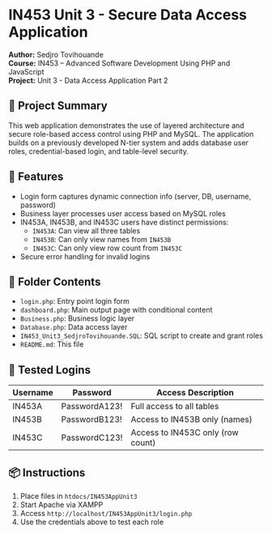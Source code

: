# IN453 Unit 3 - Secure Data Access Application
**Author:** Sedjro Tovihouande  
**Course:** IN453 – Advanced Software Development Using PHP and JavaScript  
**Project:** Unit 3 - Data Access Application Part 2

## 🔐 Project Summary
This web application demonstrates the use of layered architecture and secure role-based access control using PHP and MySQL. The application builds on a previously developed N-tier system and adds database user roles, credential-based login, and table-level security.

## 🧩 Features
- Login form captures dynamic connection info (server, DB, username, password)
- Business layer processes user access based on MySQL roles
- IN453A, IN453B, and IN453C users have distinct permissions:
  - `IN453A`: Can view all three tables
  - `IN453B`: Can only view names from `IN453B`
  - `IN453C`: Can only view row count from `IN453C`
- Secure error handling for invalid logins

## 📂 Folder Contents
- `login.php`: Entry point login form
- `dashboard.php`: Main output page with conditional content
- `Business.php`: Business logic layer
- `Database.php`: Data access layer
- `IN453_Unit3_SedjroTovihouande.SQL`: SQL script to create and grant roles
- `README.md`: This file

## 🧪 Tested Logins
| Username  | Password       | Access Description                     |
|-----------|----------------|----------------------------------------|
| IN453A    | PasswordA123!   | Full access to all tables              |
| IN453B    | PasswordB123!   | Access to IN453B only (names)          |
| IN453C    | PasswordC123!   | Access to IN453C only (row count)      |

## 📦 Instructions
1. Place files in `htdocs/IN453AppUnit3`
2. Start Apache via XAMPP
3. Access `http://localhost/IN453AppUnit3/login.php`
4. Use the credentials above to test each role
